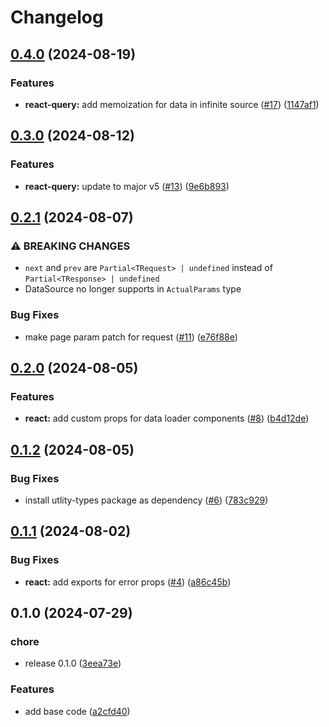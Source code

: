 # Changelog

## [0.4.0](https://github.com/gravity-ui/data-source/compare/v0.3.0...v0.4.0) (2024-08-19)


### Features

* **react-query:** add memoization for data in infinite source ([#17](https://github.com/gravity-ui/data-source/issues/17)) ([1147af1](https://github.com/gravity-ui/data-source/commit/1147af1526f3969c894128cfc83694a690582a5b))

## [0.3.0](https://github.com/gravity-ui/data-source/compare/v0.2.1...v0.3.0) (2024-08-12)


### Features

* **react-query:** update to major v5 ([#13](https://github.com/gravity-ui/data-source/issues/13)) ([9e6b893](https://github.com/gravity-ui/data-source/commit/9e6b89318ce26071321e37eb720890749a3031f6))

## [0.2.1](https://github.com/gravity-ui/data-source/compare/v0.2.0...v0.2.1) (2024-08-07)


### ⚠ BREAKING CHANGES

* `next` and `prev` are `Partial<TRequest> | undefined` instead of `Partial<TResponse> | undefined`
* DataSource no longer supports in `ActualParams` type


### Bug Fixes

* make page param patch for request ([#11](https://github.com/gravity-ui/data-source/issues/11)) ([e76f88e](https://github.com/gravity-ui/data-source/commit/e76f88e8426d24c32df9615f5a678f923bb2c84e))

## [0.2.0](https://github.com/gravity-ui/data-source/compare/v0.1.2...v0.2.0) (2024-08-05)


### Features

* **react:** add custom props for data loader components ([#8](https://github.com/gravity-ui/data-source/issues/8)) ([b4d12de](https://github.com/gravity-ui/data-source/commit/b4d12dea1e94f3267732698f9f4a20aa90c6baac))

## [0.1.2](https://github.com/gravity-ui/data-source/compare/v0.1.1...v0.1.2) (2024-08-05)


### Bug Fixes

* install utlity-types package as dependency ([#6](https://github.com/gravity-ui/data-source/issues/6)) ([783c929](https://github.com/gravity-ui/data-source/commit/783c929d3945a55ef15b26df1edf20850ef780fa))

## [0.1.1](https://github.com/gravity-ui/data-source/compare/v0.1.0...v0.1.1) (2024-08-02)


### Bug Fixes

* **react:** add exports for error props ([#4](https://github.com/gravity-ui/data-source/issues/4)) ([a86c45b](https://github.com/gravity-ui/data-source/commit/a86c45b70b9119b8f276ea0140c78b3d9c02060e))

## 0.1.0 (2024-07-29)


### chore

* release 0.1.0 ([3eea73e](https://github.com/gravity-ui/data-source/commit/3eea73effce4ce197f1f8ac305211cb2919a88c5))


### Features

* add base code ([a2cfd40](https://github.com/gravity-ui/data-source/commit/a2cfd4019bc2a5f7697f6e31aa40ed30990c4117))
